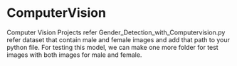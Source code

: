 # ComputerVision
Computer Vision Projects
refer Gender_Detection_with_Computervision.py
refer dataset that contain male and female images and add that path to your python file.
For testing this model, we can make one more folder for test images with both images for male and female.

